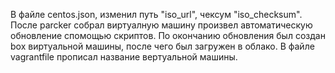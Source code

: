 В файле centos.json, изменил путь "iso_url", чексум "iso_checksum". После parcker собрал виртуалную машину произвел автоматическую обновление спомощью скриптов. По окончанию обновления был создан box виртуальной машины, после чего был загружен в облако. В файле vagrantfile прописал название вертуальной машины.
